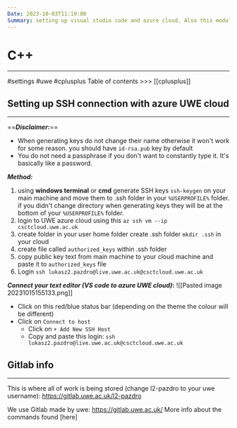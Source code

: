 ```yaml
---
Date: 2023-10-03T11:19:00
Summary: setting up visual studio code and azure cloud. Also this module is using GitLab as cloud storage for your code. Setting up SSH connection. Cool stuff
---
```

# C++
---
#settings #uwe #cplusplus
Table of contents >>> [[cplusplus]]
## Setting up SSH connection with azure UWE cloud
---
==***Disclaimer:***==
- When generating keys do not change their name otherwise it won't work for some reason. you should have `id-rsa.pub` key by default
- You do not need a passphrase if you don't want to constantly type it. It's basically like a password.

***Method:***
1.  using **windows terminal** or **cmd** generate SSH keys `ssh-keygen`  on your main machine and move them to .ssh folder in your `%USERPROFILE%` folder. if you didn't change directory when generating keys they will be at the bottom of your `%USERPROFILE%` folder.
2. login to UWE azure cloud using this `az ssh vm --ip csctcloud.uwe.ac.uk`
3. create folder in your user home folder create .ssh folder `mkdir .ssh` in your cloud
4. create file called `authorized_keys` within .ssh folder
5. copy public key text from main machine to your cloud machine and paste it to `authorized_keys` file
6.  Login ```ssh lukasz2.pazdro@live.uwe.ac.uk@csctcloud.uwe.ac.uk```

***Connect your text editor (VS code to azure UWE cloud)*:**
![[Pasted image 20231015155133.png]]
- Click on this red/blue status bar (depending on the theme the colour will be different)
- Click on `Connect to host`
	-  Click on `+ Add New SSH Host`
	-  Copy and paste this login: `ssh lukasz2.pazdro@live.uwe.ac.uk@csctcloud.uwe.ac.uk`

## Gitlab info
---
This is where all of work is being stored (change l2-pazdro to your uwe username):
https://gitlab.uwe.ac.uk/l2-pazdro

We use Gitlab made by uwe:
https://gitlab.uwe.ac.uk/
More info about the commands found [here]

